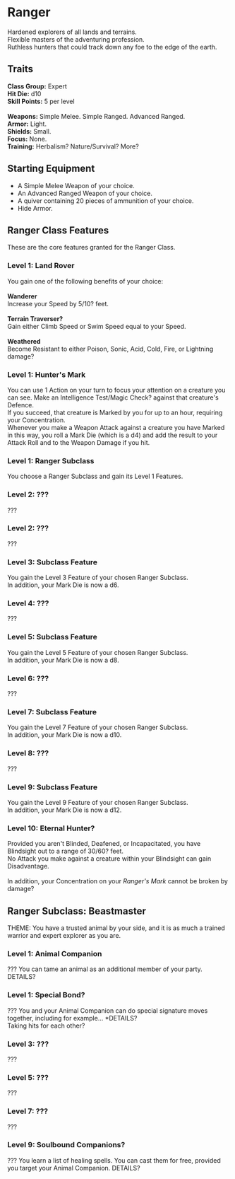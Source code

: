 # Ranger
Hardened explorers of all lands and terrains. <br>
Flexible masters of the adventuring profession. <br>
Ruthless hunters that could track down any foe to the edge of the earth. <br>

## Traits
**Class Group:** Expert <br>
**Hit Die:** d10 <br>
**Skill Points:** 5 per level <br>
<br>
**Weapons:** Simple Melee. Simple Ranged. Advanced Ranged. <br>
**Armor:** Light. <br>
**Shields:** Small. <br>
**Focus:** None. <br>
**Training:** Herbalism? Nature/Survival? More? <br>

## Starting Equipment
+ A Simple Melee Weapon of your choice.
+ An Advanced Ranged Weapon of your choice.
+ A quiver containing 20 pieces of ammunition of your choice.
+ Hide Armor.

## Ranger Class Features
These are the core features granted for the Ranger Class.

### Level 1: Land Rover
You gain one of the following benefits of your choice:
<br><br>
**Wanderer** <br>
Increase your Speed by 5/10? feet.
<br><br>
**Terrain Traverser?** <br>
Gain either Climb Speed or Swim Speed equal to your Speed.
<br><br>
**Weathered** <br>
Become Resistant to either Poison, Sonic, Acid, Cold, Fire, or Lightning damage?
### Level 1: Hunter's Mark
You can use 1 Action on your turn to focus your attention on a creature you can see. Make an Intelligence Test/Magic Check? against that creature's Defence. <br>
If you succeed, that creature is Marked by you for up to an hour, requiring your Concentration. <br>
Whenever you make a Weapon Attack against a creature you have Marked in this way, you roll a Mark Die (which is a d4) and add the result to your Attack Roll and to the Weapon Damage if you hit.
### Level 1: Ranger Subclass
You choose a Ranger Subclass and gain its Level 1 Features.

### Level 2: ???
???

### Level 2: ???
???

### Level 3: Subclass Feature
You gain the Level 3 Feature of your chosen Ranger Subclass. <br>
In addition, your Mark Die is now a d6.

### Level 4: ???
???

### Level 5: Subclass Feature
You gain the Level 5 Feature of your chosen Ranger Subclass. <br>
In addition, your Mark Die is now a d8.

### Level 6: ???
???

### Level 7: Subclass Feature
You gain the Level 7 Feature of your chosen Ranger Subclass. <br>
In addition, your Mark Die is now a d10.

### Level 8: ???
???

### Level 9: Subclass Feature
You gain the Level 9 Feature of your chosen Ranger Subclass. <br>
In addition, your Mark Die is now a d12.

### Level 10: Eternal Hunter?
Provided you aren't Blinded, Deafened, or Incapacitated, you have Blindsight out to a range of 30/60? feet. <br>
No Attack you make against a creature within your Blindsight can gain Disadvantage. <br>
<br>
In addition, your Concentration on your *Ranger's Mark* cannot be broken by damage?

## Ranger Subclass: Beastmaster
THEME: You have a trusted animal by your side, and it is as much a trained warrior and expert explorer as you are.

### Level 1: Animal Companion
??? You can tame an animal as an additional member of your party. DETAILS?
### Level 1: Special Bond?
??? You and your Animal Companion can do special signature moves together, including for example... *DETAILS? <br>
Taking hits for each other?

### Level 3: ???
???

### Level 5: ???
???

### Level 7: ???
???

### Level 9: Soulbound Companions?
??? You learn a list of healing spells. You can cast them for free, provided you target your Animal Companion. DETAILS?
